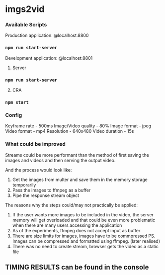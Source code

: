 # imgs2vid

### Available Scripts

Production application:
@localhost:8800
### `npm run start-server`

Development application:
@localhost:8801
1) Server
### `npm run start-server`
2) CRA
### `npm start`

### Config
Keyframe rate - 500ms
Image/Video quality - 80%
Image format - jpeg
Video format - mp4
Resolution - 640x480
Video duration - 15s

### What could be improved
Streams could be more performant than the method of first saving the images and videos and then serving the output video. 

And the process would look like:
1) Get the images from multer and save them in the memory storage temporarily
2) Pass the images to ffmpeg as a buffer
3) Pipe the response stream object

The reasons why the steps could/may not practically be applied:
1) If the user wants more images to be included in the video, the server memory will get overloaded
and that could be even more problematic when there are many users accessing the application
2) As of the experiments, ffmpeg does not accept input as buffer
3) There are size limits for images, images have to be commpressed
PS. Images can be compressed and formatted using ffmpeg. (later realised) 
4) There was no need to create stream, browser gets the video as a static file

## TIMING RESULTS can be found in the console